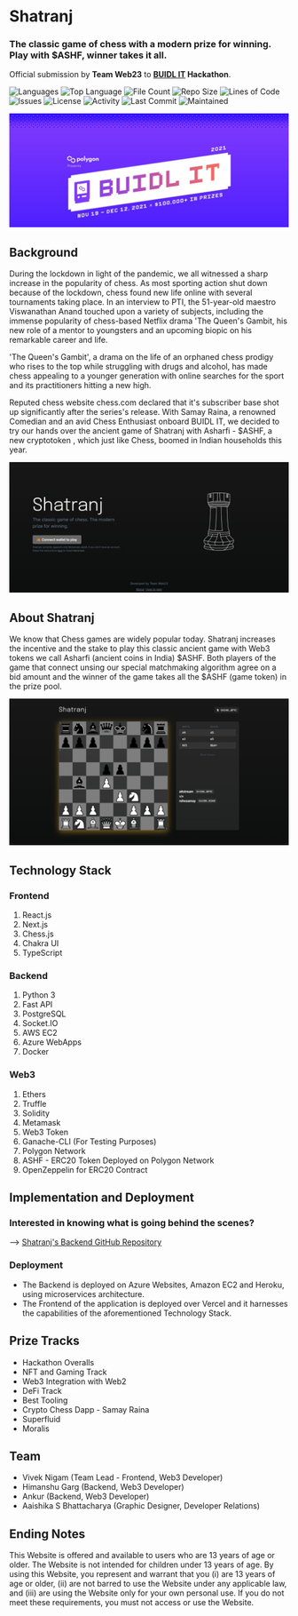 # Shatranj
### The classic game of chess with a modern prize for winning. Play with $ASHF, winner takes it all.
Official submission by **Team Web23** to **[BUIDL IT](https://buidlit.polygon.technology/) Hackathon**.

![Languages](https://img.shields.io/github/languages/count/viveknigam3003/shatranj) ![Top Language](https://img.shields.io/github/languages/top/viveknigam3003/shatranj) ![File Count](https://img.shields.io/github/directory-file-count/viveknigam3003/shatranj) ![Repo Size](https://img.shields.io/github/repo-size/viveknigam3003/shatranj) ![Lines of Code](https://img.shields.io/tokei/lines/github/viveknigam3003/shatranj) ![Issues](https://img.shields.io/github/issues/viveknigam3003/shatranj) ![License](https://img.shields.io/github/license/viveknigam3003/shatranj) ![Activity](https://img.shields.io/github/commit-activity/m/viveknigam3003/shatranj) ![Last Commit](https://img.shields.io/github/last-commit/viveknigam3003/shatranj) ![Maintained](https://img.shields.io/maintenance/yes/2021)

![Header](repository-assets/Header.jpeg)

## Background
During the lockdown in light of the pandemic, we all witnessed a sharp increase in the popularity of chess.
As most sporting action shut down because of the lockdown, chess found new life online with several tournaments taking place. In an interview to PTI, the 51-year-old maestro Viswanathan Anand touched upon a variety of subjects, including the immense popularity of chess-based Netflix drama 'The Queen's Gambit, his new role of a mentor to youngsters and an upcoming biopic on his remarkable career and life.

'The Queen's Gambit', a drama on the life of an orphaned chess prodigy who rises to the top while struggling with drugs and alcohol, has made chess appealing to a younger generation with online searches for the sport and its practitioners hitting a new high.

Reputed chess website chess.com declared that it's subscriber base shot up significantly after the series's release. With Samay Raina, a renowned Comedian and an avid Chess Enthusiast onboard BUIDL IT, we decided to try our hands over the ancient game of Shatranj with Asharfi - $ASHF, a new cryptotoken , which just like Chess, boomed in Indian households this year.

![Header](repository-assets/Shatranj-1.jpeg)

## About Shatranj
We know that Chess games are widely popular today. Shatranj increases the incentive and the stake to play this classic ancient game with Web3 tokens we call Asharfi (ancient coins in India) $ASHF. Both players of the game that connect unsing our special matchmaking algorithm agree on a bid amount and the winner of the game takes all the $ASHF (game token) in the prize pool.

![Header](repository-assets/Shatranj-2.jpeg)

## Technology Stack
### Frontend
1. React.js
2. Next.js
3. Chess.js
4. Chakra UI
5. TypeScript

### Backend
1. Python 3
2. Fast API
3. PostgreSQL
4. Socket.IO
5. AWS EC2
6. Azure WebApps
7. Docker

### Web3
1. Ethers 
2. Truffle 
3. Solidity
4. Metamask 
5. Web3 Token 
6. Ganache-CLI (For Testing Purposes)
7. Polygon Network
8. ASHF - ERC20 Token Deployed on Polygon Network
9. OpenZeppelin for ERC20 Contract

## Implementation and Deployment
### Interested in knowing what is going behind the scenes?
--> [Shatranj's Backend GitHub Repository](https://github.com/merrcury/shatranj)

### Deployment
- The Backend is deployed on Azure Websites, Amazon EC2 and Heroku, using microservices architecture.
- The Frontend of the application is deployed over Vercel and it harnesses the capabilities of the aforementioned Technology Stack.

[comment]: <> ([System Architecture])

## Prize Tracks
 - Hackathon Overalls
 - NFT and Gaming Track
 - Web3 Integration with Web2
 - DeFi Track
 - Best Tooling
 - Crypto Chess Dapp - Samay Raina
 - Superfluid
 - Moralis

## Team
- Vivek Nigam (Team Lead - Frontend, Web3 Developer)
- Himanshu Garg (Backend, Web3 Developer)
- Ankur (Backend, Web3 Developer)
- Aaishika S Bhattacharya (Graphic Designer, Developer Relations)


## Ending Notes
This Website is offered and available to users who are 13 years of age or older. The Website is not intended for children under 13 years of age. By using this Website, you represent and warrant that you (i) are 13 years of age or older, (ii) are not barred to use the Website under any applicable law, and (iii) are using the Website only for your own personal use. If you do not meet these requirements, you must not access or use the Website.
